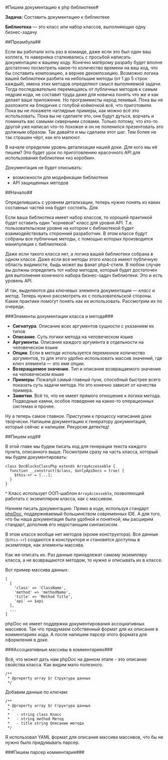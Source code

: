 #Пишем документацию к php библиотеке#

__Задача:__ Составить документацию к библиотеке

__Библиотека__ — это класс или набор классов, выполняющих одну бизнес-задачу

##Преамбула##

Если вы работали хоть раз в команде, даже если это был один ваш коллега, то наверняка
сталкивались с просьбой написать документацию к вашему коду. Конечно матёрому
разрабу будет вполне достаточно посмотреть какое-то количество времени на ваш код,
что бы составить композицию, а вернее декомпозицию. Возможно логика вашей библиотеки
разбита на небольшие методы (от 1 до 5 строк каждый), имена этих методов определяют смысл
выполняемой задачи. Тогда последовательно перемещаясь от публичных методов
к самым недрам кода, не составит труда даже для новичка понять что же и как делает
ваше приложение. Но программисты народ ленивый. Пока вы не разложите на блюдичке с голубой
коёмочкой всё, что приготовили. Пока вы не покажете наглядные примеры, как
можно всё это использовать. Пока вы не сделаете это, они будут дуться, ворчать и 
поминать вас самыми скверными словами. Только потому, что кто-то другой уже написал
что-то похожее и он не поленился презентовать это должным образом. Так давайте и мы
сделаем этот шаг. Тем более не так страшен чёрт, как его малюют.

В начале определим уровнь детализации нашей доки. Для кого мы её пишем?
Это будет урок по приготовлению красочного API для использования библиотеки «из коробки».

Документация не будет описывать:

 - возможности для модификации библиотеки
 - API защищенных методов

##Начало##

Определившись с уровнем детализации, теперь нужно понять из каких составных
частей она будет состоять. Для 

Если ваша библиотека имеет набор классов, то хорошей практикой будет оставить
один "корневой" класс для уровня API. Т.е. пользовательском уровне на котором с 
библиотекой будет взаимодействовать сторонний разработчик.
В этом классе будут собраны все публичные методы,
с помощью которых производится манипуляция с библиотекой.

Даже если такого класса
нет, а логика вашей библиотеки собрана в одном классе. Даже если все методы
этого класса имеют публичную область видимости, быдь может вы фанат php4-стиля.
В любом случае вы должны определить тот набор методов, который будет достаточен
для выполнения конечного набора бизнес-задач библиотеки. Это и есть уровень API.

И так, выделяются два ключевых элемента документации — _класс_ и _метод_. Теперь нужно рассмотреть
их с пользовательской стороны. Какие практики помогут понять как их использовать.
Рассмотрим их по очереди.

###Элементы документации класса и метода###

 * __Сигнатура__. Описание всех аргументов сущности с указанием их типов
 * __Описание__. Суть логики метода на человеческом языке
 * __Аргументы__. Описание каждого аргумента в отдельности на человеческом языке
 * __Опции__. Если в методе используется переменное количество аргументов, то для
   этого удобно использовать массив значений, где ключ элемента — это имя опции.
 * __Возвращаемое значение__. Тип и описание возвращаемого значения на человеческом языке
 * __Примеры__. Пожалуй самый главный пунк, способный быстрее всего показать суть задачи
   метода. Но это конечно зависит от качества примера.
 * __Заметки__. Всё то, что не имеет прямого отношение к логики метода. Подводные камни,
   особое поведение на каких-то операционных системах и прочее.

Ну а теперь самое главное. Приступим к процессу написания доки творчески. Напишем документацию
к генератору документаций, который сейчас и напишем. Рекурсия детектед!

##Пишем код##

В этой главе мы будем писать код для генерации текста каждого пункта, описанного выше.
Посмотрим сразу на часть класса, который мы будем документировать:

    class DocBlocksClassPhp extends ArrayAccesseble {
      function __construct($class, $onlyApiDocs = true) {
        $this->r = [...];
      }
    }

^ Класс использует ООП-шаблон `ArrayAccesseble`, позволяющий работать с экземпляром класса,
как с массивом.

Начнем писать документацию. Прямо в коде, используя стандарт [phpDoc](http://phpdoc.org), поддерживаемый
большинством современных IDE. А для того, что бы наша документация была удобной и понятной,
мы расширим стандарт, дополнив его недостающим синтаксисом.

В этом классе вообще нет методов (кроме конструктора). Все данные (`$this->r`)
создаются в конструкторе и становятся доступны в экземпляре, как элементы массива.

Как же описать их. Раз данные принадлежат самому экземпляру класса, а не возвращаются методом,
то нужно и описывать их в классе.

Вот пример массива данных:

    [
      [
        'class' => 'ClassName',
        'method' => 'methodName',
        'title' => 'Method Title',
        'api' => $api
      ],
      ...
    ]

phpDoc не имеет поддержки документирования ассоциативных массивов. Так что придумаем собственный формат для их
описания в комментариях кода. А после напишем парсер этого формата для оформления в доке.

###Ассоциативные массивы в комментариях###

Всё, что может дать нам phpDoc на данном этапе - это описание свойства класса. Как видим мало полезного.

    /**
     * @property array $r Структура данных
     */

Добавим данные по ключам:

    /**
     * @property array $r Структура данных
     * -
     *   - string class Класс
     *   - string method Метод 
     *   - title string Описание метода
     */

Я использовал YAML формат для описания массива массивов, что бы не нужно было придумывать парсер.

###Пишем парсер комментария###


